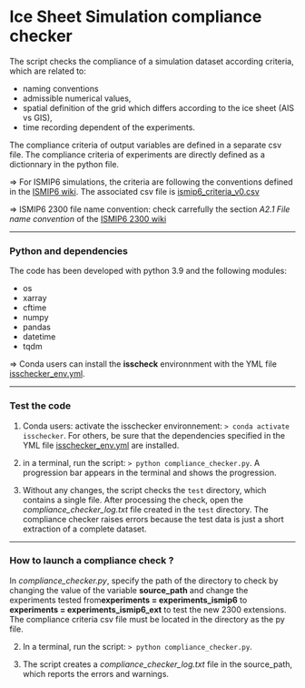 # Ice Sheet Simulation compliance checker

The script checks the compliance of a simulation dataset according criteria, which are related to:

* naming conventions 
* admissible numerical values,
* spatial definition of the grid which differs according to the ice sheet (AIS vs GIS),
* time recording dependent of the experiments.

The compliance criteria of output variables are defined in a separate csv file. The compliance criteria of experiments are directly defined as a dictionnary in the python file.

=> For ISMIP6 simulations, the criteria are following the conventions defined in the [ISMIP6 wiki](https://www.climate-cryosphere.org/wiki/index.php?title=ISMIP6-Projections-Antarctica#Appendix_1_.E2.80.93_Output_grid_definition_and_interpolation). The associated csv file is [ismip6_criteria_v0.csv](https://github.com/jbbarre/ISM_SimulationChecker/blob/main/ismip6_criteria_v0.csv)

=> ISMIP6 2300 file name convention: check carrefully the section _A2.1 File name convention_ of the [ISMIP6 2300 wiki](https://www.climate-cryosphere.org/wiki/index.php?title=ISMIP6-Projections2300-Antarctica)

*************************************************

### Python and dependencies

The code has been developed with python 3.9 and the following modules:

* os
* xarray
* cftime
* numpy
* pandas
* datetime
* tqdm
  
=> Conda users can install the **isscheck** environnment with the YML file [isschecker_env.yml](https://github.com/jbbarre/ISM_SimulationChecker/blob/main/isschecker_env.yml).

*************************************************

### Test the code

1. Conda users: activate the isschecker environnement: `> conda activate isschecker`. For others, be sure that the dependencies specified in the YML file [isschecker_env.yml](https://github.com/jbbarre/ISM_SimulationChecker/blob/main/isschecker_env.yml) are installed. 
   
2. in a terminal, run the script: `> python compliance_checker.py`. A progression bar appears in the terminal and shows the progression.
   
3. Without any changes, the script checks the `test` directory, which contains a single file. After processing the check, open the *compliance_checker_log.txt* file created in the `test` directory. The compliance checker raises errors because the test data is just a short extraction of a complete dataset.
   
*************************************************

### How to launch a compliance check ?

In *compliance_checker.py*, specify the path of the directory to check by changing the value of the variable **source_path** and change the experiments tested from**experiments = experiments_ismip6** to **experiments = experiments_ismip6_ext** to test the new 2300 extensions. The compliance criteria csv file must be located in the directory as the py file.

2. In a terminal, run the script:
`> python compliance_checker.py`.

3. The script creates a *compliance_checker_log.txt* file in the source_path, which reports the errors and warnings.




